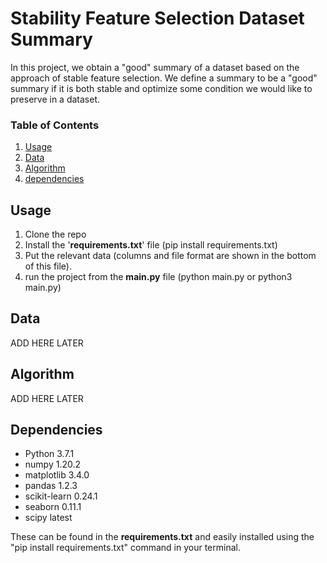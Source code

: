 # Stability Feature Selection Dataset Summary

In this project, we obtain a "good" summary of a dataset based on the approach of stable feature selection.
We define a summary to be a "good" summary if it is both stable and optimize some condition we would like to preserve in a dataset.

### Table of Contents
1. [Usage](#usage)
2. [Data](#data)
3. [Algorithm](#algorithm)
4. [dependencies](#dependancies)

<a name="usage"/>

## Usage 

1. Clone the repo
2. Install the '**requirements.txt**' file (pip install requirements.txt)
3. Put the relevant data (columns and file format are shown in the bottom of this file).
4. run the project from the **main.py** file (python main.py or python3 main.py)

<a name="data"/>

## Data 
ADD HERE LATER

<a name="algorithm"/>

## Algorithm 
ADD HERE LATER 

<a name="dependancies"/>

## Dependencies 
- Python               3.7.1
- numpy                1.20.2
- matplotlib           3.4.0
- pandas               1.2.3
- scikit-learn         0.24.1
- seaborn              0.11.1
- scipy                latest

These can be found in the **requirements.txt** and easily installed using the "pip install requirements.txt" command in your terminal. 
